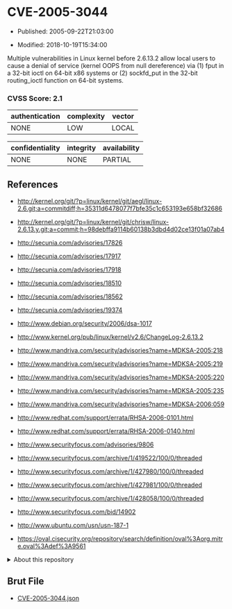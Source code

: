 # CVE-2005-3044

- Published: 2005-09-22T21:03:00

- Modified: 2018-10-19T15:34:00

Multiple vulnerabilities in Linux kernel before 2.6.13.2 allow local users to cause a denial of service (kernel OOPS from null dereference) via (1) fput in a 32-bit ioctl on 64-bit x86 systems or (2) sockfd_put in the 32-bit routing_ioctl function on 64-bit systems.

### CVSS Score: **2.1**

| authentication | complexity | vector |
| --- | --- | --- |
| NONE | LOW | LOCAL |

| confidentiality | integrity | availability |
| --- | --- | --- |
| NONE | NONE | PARTIAL |

## References

* http://kernel.org/git/?p=linux/kernel/git/aegl/linux-2.6.git;a=commitdiff;h=35311d6478077f7bfe35c1c653193e658bf32686

* http://kernel.org/git/?p=linux/kernel/git/chrisw/linux-2.6.13.y.git;a=commit;h=98debffa9114b60138b3dbd4d02ce13f01a07ab4

* http://secunia.com/advisories/17826

* http://secunia.com/advisories/17917

* http://secunia.com/advisories/17918

* http://secunia.com/advisories/18510

* http://secunia.com/advisories/18562

* http://secunia.com/advisories/19374

* http://www.debian.org/security/2006/dsa-1017

* http://www.kernel.org/pub/linux/kernel/v2.6/ChangeLog-2.6.13.2

* http://www.mandriva.com/security/advisories?name=MDKSA-2005:218

* http://www.mandriva.com/security/advisories?name=MDKSA-2005:219

* http://www.mandriva.com/security/advisories?name=MDKSA-2005:220

* http://www.mandriva.com/security/advisories?name=MDKSA-2005:235

* http://www.mandriva.com/security/advisories?name=MDKSA-2006:059

* http://www.redhat.com/support/errata/RHSA-2006-0101.html

* http://www.redhat.com/support/errata/RHSA-2006-0140.html

* http://www.securityfocus.com/advisories/9806

* http://www.securityfocus.com/archive/1/419522/100/0/threaded

* http://www.securityfocus.com/archive/1/427980/100/0/threaded

* http://www.securityfocus.com/archive/1/427981/100/0/threaded

* http://www.securityfocus.com/archive/1/428058/100/0/threaded

* http://www.securityfocus.com/bid/14902

* http://www.ubuntu.com/usn/usn-187-1

* https://oval.cisecurity.org/repository/search/definition/oval%3Aorg.mitre.oval%3Adef%3A9561

<details>
<summary>About this repository</summary> 

  This repository is part of the project [Live Hack CVE](https://github.com/Live-Hack-CVE). Main website can be found [www.live-hack.org](https://www.live-hack.org) 
  
  Made by [Sn0wAlice](https://github.com/Sn0wAlice) for the people that care about security and need to have a feed of the latest CVEs. Hope you enjoy it, don't forget to star the repo and follow me on [Twitter](https://twitter.com/Sn0wAlice) and [Github](https://github.com/Sn0wAlice). And that is my [personnal website](https://www.alice-snow.me/)

  - [Home Page](https://github.com/Live-Hack-CVE)
  - [Framework](https://github.com/Live-Hack-CVE/cve-framework)
  - [CVE database](https://github.com/Live-Hack-CVE/full_database)
  - [Changelog](https://github.com/Live-Hack-CVE/Changelog)
</details>

## Brut File

* [CVE-2005-3044.json](https://raw.githubusercontent.com/Live-Hack-CVE/full_database/main/cves/2005/CVE-2005-3044.json)

